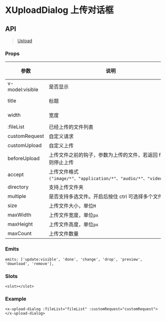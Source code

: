 # XUploadDialog 上传对话框

## API

> [Upload](https://www.antdv.com/components/upload-cn)

### Props

| 参数 | 说明 | 类型 | 默认值 |
| --- | --- | --- | --- |
| v-model:visible | 是否显示 | Boolean | `false` |
| title | 标题 | String | `上传文件` |
| width | 宽度 | [String, Number] | `720` |
| :fileList | 已经上传的文件列表 | Array | `[]` |
| customRequest | 自定义请求 | Function | `-` |
| customUpload | 自定义上传 | Function | `-` |
| beforeUpload | 上传文件之前的钩子，参数为上传的文件，若返回 false 则停止上传 | Function | `-` |
| accept | 上传文件格式`("image/*"、"application/*"、"audio/*"、"video/*")` | String | `-` |
| directory | 支持上传文件夹 | Boolean | `false` |
| multiple | 是否支持多选文件。开启后按住 ctrl 可选择多个文件。 | Boolean | `false` |
| size | 上传文件大小，单位`M` | Number | `-` |
| maxWidth | 上传文件宽度，单位`px` | Number | `-` |
| maxHeight | 上传文件高度，单位`px` | Number | `-` |
| maxCount | 上传文件数量 | Number | `-` |

### Emits

```vue
emits: ['update:visible', 'done', 'change', 'drop', 'preview', 'download', 'remove'],
```

### Slots

```vue
<slot></slot>
```

### Example

```vue
<x-upload-dialog :fileList="fileList" :customRequest="customRequest"></x-upload-dialog>
```
